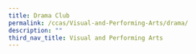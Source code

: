 ```yaml
---
title: Drama Club
permalink: /ccas/Visual-and-Performing-Arts/drama/
description: ""
third_nav_title: Visual and Performing Arts
---
```

